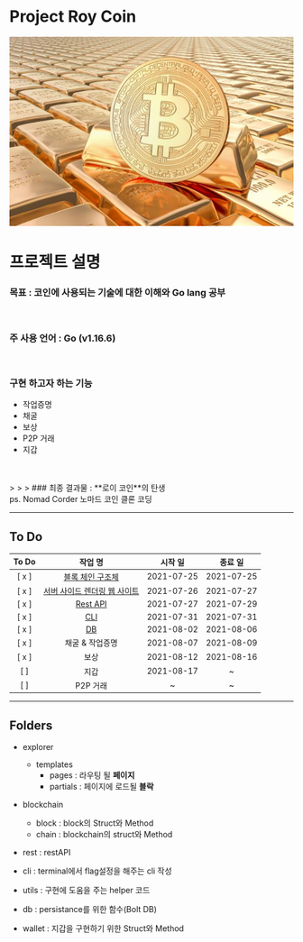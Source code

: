 # Project Roy Coin
![screensh](imgs/coin.jpg)
# 프로젝트 설명
### 목표 : 코인에 사용되는 기술에 대한 이해와 Go lang 공부 
<br>

### 주 사용 언어 : Go (v1.16.6)
<br>

### 구현 하고자 하는 기능
  - 작업증명
  - 채굴
  - 보상
  - P2P 거래
  - 지갑 
<br>
<br>
> > > ### 최종 결과물 :  **로이 코인**의 탄생

<br>
ps. Nomad Corder 노마드 코인 클론 코딩

<br>






------

## To Do


|To Do|작업 명|시작 일|종료 일| 
|:---:|:---:|:---:|:---:| 
|[ x ]|[블록 체인 구조체](https://github.com/abc7468/roycoin/blob/main/blockchain)|2021-07-25|2021-07-25| 
|[ x ]|[서버 사이드 렌더링 웹 사이트](https://github.com/abc7468/roycoin/tree/main/explorer/templates)|2021-07-26| 2021-07-27 |
|[ x ]|[Rest API](https://github.com/abc7468/roycoin/blob/main/rest/rest.go)| 2021-07-27 | 2021-07-29 |
|[ x ]|[CLI](https://github.com/abc7468/roycoin/blob/main/cli/cli.go)| 2021-07-31 | 2021-07-31 |
|[ x ]|[DB](https://github.com/abc7468/roycoin/blob/main/db/db.go)| 2021-08-02 | 2021-08-06 |
|[ x ]|채굴 & 작업증명| 2021-08-07 | 2021-08-09 |
|[ x ]|보상| 2021-08-12 | 2021-08-16 |
|[  ]|지갑| 2021-08-17 | ~ |
|[  ]|P2P 거래| ~ | ~ |


---
## Folders
- explorer
  - templates
    - pages : 라우팅 될 **페이지**
    - partials : 페이지에 로드될 **블락** 

- blockchain
  - block : block의 Struct와 Method
  - chain : blockchain의 struct와 Method

- rest : restAPI

- cli : terminal에서 flag설정을 해주는 cli 작성

- utils : 구현에 도움을 주는 helper 코드

- db : persistance를 위한 함수(Bolt DB)

- wallet : 지갑을 구현하기 위한 Struct와 Method